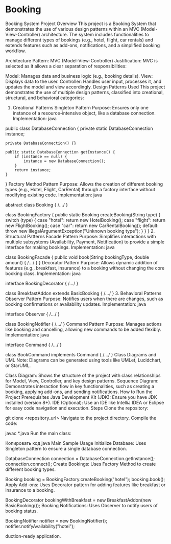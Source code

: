 # Booking
Booking System Project
Overview
This project is a Booking System that demonstrates the use of various design patterns within an MVC (Model-View-Controller) architecture. The system includes functionalities to manage different types of bookings (e.g., hotel, flight, car rentals) and extends features such as add-ons, notifications, and a simplified booking workflow.

Architecture Pattern: MVC (Model-View-Controller)
Justification: MVC is selected as it allows a clear separation of responsibilities:

Model: Manages data and business logic (e.g., booking details).
View: Displays data to the user.
Controller: Handles user input, processes it, and updates the model and view accordingly.
Design Patterns Used
This project demonstrates the use of multiple design patterns, classified into creational, structural, and behavioral categories:

1. Creational Patterns
Singleton Pattern
Purpose: Ensures only one instance of a resource-intensive object, like a database connection.
Implementation:
java

public class DatabaseConnection {
    private static DatabaseConnection instance;

    private DatabaseConnection() {}

    public static DatabaseConnection getInstance() {
        if (instance == null) {
            instance = new DatabaseConnection();
        }
        return instance;
    }
}
Factory Method Pattern
Purpose: Allows the creation of different booking types (e.g., Hotel, Flight, CarRental) through a factory interface without modifying existing code.
Implementation:
java

abstract class Booking { /*...*/ }

class BookingFactory {
    public static Booking createBooking(String type) {
        switch (type) {
            case "hotel": return new HotelBooking();
            case "flight": return new FlightBooking();
            case "car": return new CarRentalBooking();
            default: throw new IllegalArgumentException("Unknown booking type");
        }
    }
}
2. Structural Patterns
Facade Pattern
Purpose: Simplifies interactions with multiple subsystems (Availability, Payment, Notification) to provide a simple interface for making bookings.
Implementation:
java

class BookingFacade {
    public void book(String bookingType, double amount) { /*...*/ }
}
Decorator Pattern
Purpose: Allows dynamic addition of features (e.g., breakfast, insurance) to a booking without changing the core booking class.
Implementation:
java

interface BookingDecorator { /*...*/ }

class BreakfastAddon extends BasicBooking { /*...*/ }
3. Behavioral Patterns
Observer Pattern
Purpose: Notifies users when there are changes, such as booking confirmations or availability updates.
Implementation:
java

interface Observer { /*...*/ }

class BookingNotifier { /*...*/ }
Command Pattern
Purpose: Manages actions like booking and cancelling, allowing new commands to be added flexibly.
Implementation:
java

interface Command { /*...*/ }

class BookCommand implements Command { /*...*/ }
Class Diagrams and UML
Note: Diagrams can be generated using tools like UMLet, Lucidchart, or StarUML.

Class Diagram: Shows the structure of the project with class relationships for Model, View, Controller, and key design patterns.
Sequence Diagram: Demonstrates interaction flow in key functionalities, such as creating a booking, applying add-ons, and sending notifications.
How to Run the Project
Prerequisites
Java Development Kit (JDK): Ensure you have JDK installed (version 8+).
IDE (Optional): Use an IDE like IntelliJ IDEA or Eclipse for easy code navigation and execution.
Steps
Clone the repository:


git clone <repository_url>
Navigate to the project directory.
Compile the code:


javac *.java
Run the main class:

Копировать код
java Main
Sample Usage
Initialize Database:
Uses Singleton pattern to ensure a single database connection.


DatabaseConnection connection = DatabaseConnection.getInstance();
connection.connect();
Create Bookings:
Uses Factory Method to create different booking types.


Booking booking = BookingFactory.createBooking("hotel");
booking.book();
Apply Add-ons:
Uses Decorator pattern for adding features like breakfast or insurance to a booking.

BookingDecorator bookingWithBreakfast = new BreakfastAddon(new BasicBooking());
Booking Notifications:
Uses Observer to notify users of booking status.

BookingNotifier notifier = new BookingNotifier();
notifier.notifyAvailability("hotel");

duction-ready application.
